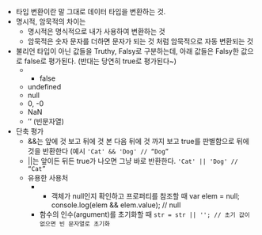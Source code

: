 
- 타입 변환이란 말 그대로 데이터 타입을 변환하는 것.
- 명시적, 암묵적의 차이는 
	- 명시적은 명식적으로 내가 사용하여 변환하는 것
	- 암묵적은 숫자 문자를 더하면 문자가 되는 것 처럼 암묵적으로 자동 변환되는 것
- 불리언 타입이 아닌 값들을 Truthy, Falsy로 구분하는데, 아래 값들은 Falsy한 값으로 false로 평가된다. (반대는 당연히 true로 평가된다~)
	- -   false
	-   undefined
	-   null
	-   0, -0
	-   NaN
	-   ’’ (빈문자열)
- 단축 평가
	- &&는 앞에 것 보고 뒤에 것 본 다음 뒤에 것 까지 보고 true를 판별함으로 뒤에 것을 반환한다 (예시 
	 ```'Cat' && 'Dog' // “Dog”``` 
	 - ||는 앞이든 뒤든 true가 나오면 그냥 바로 반환한다. 
	 ```'Cat' || 'Dog' // “Cat”``` 
	- 유용한 사용처
		- -   객체가 null인지 확인하고 프로퍼티를 참조할 때
		var elem = null;
		console.log(elem && elem.value); // null
		- 함수의 인수(argument)를 초기화할 때
		```str = str || ''; // 초기 값이 없으면 빈 문자열로 초기화```